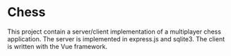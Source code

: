# Chess

This project contain a server/client implementation of a multiplayer chess application. The server is implemented in express.js and sqlite3. The client is written with the Vue framework.